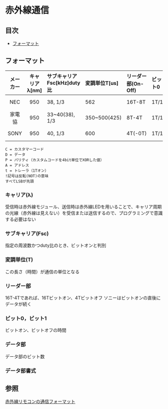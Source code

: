 # 赤外線通信
## 目次
- [フォーマット](#format)

<h2 id="#format">フォーマット</h2>

|メーカー|キャリアλ[nm]|サブキャリアFsc[kHz]duty比|変調単位T[us]|リーダー部(On-Off)|ビット0|ビット1|データ部[bit]|データ部書式|
|:-:|:-:|:-|:-|:-|:-|:-|:-|:-|
|NEC|950|38, 1/3|562|16T-8T|1T/1T|1T/3T|32|C8 !C8 D8 !D8|
|家電協|950|33~40(38), 1/3|350~500(425)|8T-4T|1T/1T|1T/3T|VAR48+トレーラ|C16 P4 Dn t|
|SONY|950|40, 1/3|600|4T(-0T)|1T/1T|1T/2T|12~20|D7 A5,7,13|

```
C = カスタマーコード
D = データ
P = パリティ（カスタムコードを4bit単位でXORした値）
A = アドレス
t = トレーラ（1Tオン）
!記号は反転(NOT)の意味
すべてLSBが先頭
```

### キャリア(λ)
受信時は赤外線モジュール、送信時は赤外線LEDを用いることで、キャリア周期の光線（赤外線は見えない）を受信または送信するので、プログラミングで意識する必要はない

### サブキャリア(Fsc)
指定の周波数かつduty比のとき、ビットオンと判別

### 変調単位(T)
この長さ（時間）が通信の単位となる

### リーダー部
16T-4Tであれば、16Tビットオン、4Tビットオフ
ソニーはビットオンの直後にデータが続く

### ビット0，ビット1
ビットオン、ビットオフの時間

### データ部
データ部のビット数

### データ部書式

## 参照
[赤外線リモコンの通信フォーマット](http://elm-chan.org/docs/ir_format.html)
